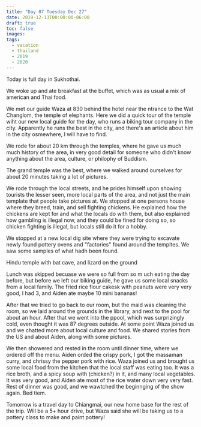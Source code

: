 ```yaml
---
title: "Day 07 Tuesday Dec 27"
date: 2019-12-13T00:00:00-06:00
draft: true
toc: false
images:
tags: 
  - vacation
  - thailand
  - 2019
  - 2020
---
```


Today is full day in Sukhothai.

We woke up and ate breakfast at the buffet, which was as usual a mix of american and Thai food.

We met our guide Waza at 830 behind the hotel near the ntrance to the Wat Changlom, the temple of elephants.  Here we did a quick tour of the temple wiht our new local guide for the day, who runs a biking tour company in the city.  Apparently he runs the best in the city, and there's an article about him in the city osmewhere, I will have to find.

We rode for about 20 km through the temples, where he gave us much much history of the area, in very good detail for someone who didn't know anything about the area, culture, or philophy of Buddism. 

The grand temple was the best, where we walked around ourselves for about 20 minutes taking a lot of pictures. 

We rode through the local streets, and he prides himself upon showing tourists the lesser seen, more local parts of the area, and not just the main template that people take pictures at.  We stopped at one persons house where they breed, train, and sell fighting chickens.  He explained how the chickens are kept for and what the locals do with them, but also explained how gambling is illegal now, and they could be fined for doing so, so chicken fighting is illegal, but locals still do it for a hobby.

We stopped at a new local dig site where they were trying to excavate newly found pottery ovens and "factories" found around the templtes.  We saw some samples of what hadh been found.

Hindu temple with bat cave, and lizard on the ground

Lunch was skipped becuase we were so full from so m uch eating the day before, but before we left our biking guide, he gave us some local snacks from a local family.  The fried rice flour cakesk with peanuts were very very good, I had 3, and Aiden ate maybe 10 mini bananas!

After that we tried to go back to our room, but the maid was cleaning the room, so we laid around the grounds in the library, and next to the pool for about an hour.  After that we went into the ppool, which was surprizingly cold, even thought it was 87 degrees outside.  At some point Waza joined us and we chatted more about local culture and food.  We shared stories from the US and about Aiden, along with some pictures.

We then showered and rested in the room until dinner time, where we ordered off the menu.   Aiden orded the crispy pork, I got the massaman curry, and chrissy the pepper pork with rice. Waza joined us and brought us some local food from the kitchen that the local staff was eating too.  It was a rice broth, and a spicy soup with (chicken?) in it, and many local vegetables.  It was very good, and Aiden ate most of the rice water down very very fast.  Rest of dinner was good, and we wawtched the beginnging of the show again.  Bed tiem.

Tomorrow is a travel day to Chiangmai, our new home base for the rest of the trip.  Will be a 5+ hour drive, but Waza said she will be taking us to a pottery class to make and paint pottery!